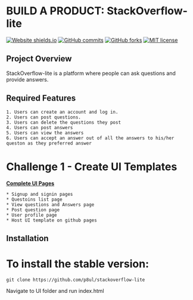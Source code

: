 # BUILD A PRODUCT: StackOverflow-lite
[![Website shields.io](https://img.shields.io/website-up-down-green-red/http/shields.io.svg)](https://p8ul.github.io/stackoverflow-lite/UI/)
[![GitHub commits](https://img.shields.io/github/commits-since/Naereen/StrapDown.js/v1.0.0.svg)](https://github.com/p8ul/stackoverflow-lite/commits)
[![GitHub forks](https://img.shields.io/github/forks/Naereen/StrapDown.js.svg?style=social&label=Fork&maxAge=2592000)](https://github.com/p8ul/stackoverflow-lite/network)
[![MIT license](https://img.shields.io/badge/License-MIT-blue.svg)](https://lbesson.mit-license.org/)
## Project Overview
StackOverflow-lite is a platform where people can ask questions and provide answers.

## Required Features
    1. Users can create an account and log in.
    2. Users can post questions.
    3. Users can delete the questions they post
    4. Users can post answers
    5. Users can view the answers
    6. Users can accept an answer out of all the answers to his/her queston as they preferred answer

# Challenge 1 - Create UI Templates
**[Complete UI Pages](https://p8ul.github.io/stackoverflow-lite/UI/)**

    * Signup and signin pages
    * Questoins list page
    * View questions and Answers page
    * Post question page
    * User profile page
    * Host UI template on github pages 

## Installation

# To install the stable version:

```
git clone https://github.com/p8ul/stackoverflow-lite
```
Navigate to UI folder and run index.html
